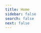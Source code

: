 ```yaml
---
title: Home
sidebar: false
search: false
next: false
---
```

<githubcorner />

<div class="flex-container">
  <div><router-link to="/en/portfolio/" class="home-link"><InfoCard title="Portfolio" logo="far fa-file-code fa-7x"/></router-link></div>
  <div><a href="https://github.com/SamLefebvre" target="_blank"><InfoCard title="GitHub" logo="fab fa-github fa-7x"/></a></div>
  <div><router-link to="/en/interest/" class="home-link"><InfoCard title="Interest" logo="fas fa-fire-alt fa-7x"/></router-link></div>
  <div><a :href="$withBase('/cv_en.pdf')" target="_blank"><InfoCard title="CV" logo="far fa-file-pdf fa-7x" /></a></div>
</div>

